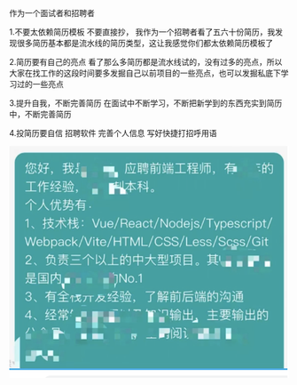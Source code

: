 作为一个面试者和招聘者

1.不要太依赖简历模板
不要直接抄，
我作为一个招聘者看了五六十份简历，我发现很多简历基本都是流水线的简历类型，这让我感觉你们都太依赖简历模板了


2.简历要有自己的亮点
看了那么多简历都是流水线试的，没有过多的亮点，所以大家在找工作的这段时间要多发掘自己以前项目的一些亮点，也可以发掘私底下学习过的一些亮点

3.提升自我，不断完善简历
在面试中不断学习，不断把新学到的东西充实到简历中，不断完善简历

4.投简历要自信
招聘软件 完善个人信息 写好快捷打招呼用语

![alt text](image-1.png)